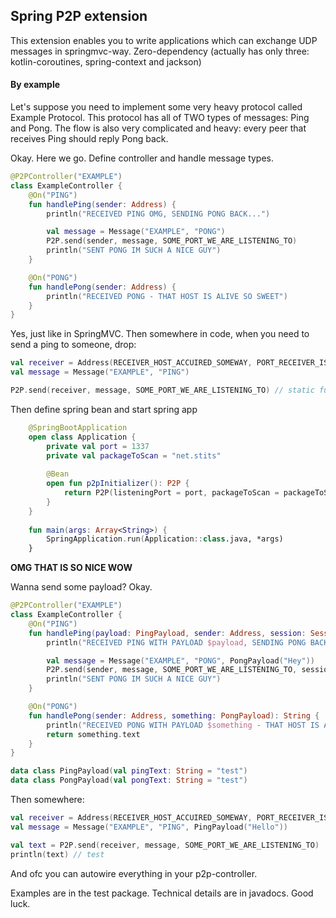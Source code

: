 ## Spring P2P extension
This extension enables you to write applications which can exchange UDP messages in springmvc-way.
Zero-dependency (actually has only three: kotlin-coroutines, spring-context and jackson)

#### By example
Let's suppose you need to implement some very heavy protocol called Example Protocol.
This protocol has all of TWO types of messages: Ping and Pong. 
The flow is also very complicated and heavy: every peer that receives Ping should reply Pong back.

Okay. Here we go.
Define controller and handle message types.

```kotlin
@P2PController("EXAMPLE")
class ExampleController {
    @On("PING")
    fun handlePing(sender: Address) {
        println("RECEIVED PING OMG, SENDING PONG BACK...")

        val message = Message("EXAMPLE", "PONG")
        P2P.send(sender, message, SOME_PORT_WE_ARE_LISTENING_TO)
        println("SENT PONG IM SUCH A NICE GUY")
    }

    @On("PONG")
    fun handlePong(sender: Address) {
        println("RECEIVED PONG - THAT HOST IS ALIVE SO SWEET")
    }
}
```

Yes, just like in SpringMVC. Then somewhere in code, when you need to send a ping to someone, drop:
```kotlin
val receiver = Address(RECEIVER_HOST_ACCUIRED_SOMEWAY, PORT_RECEIVER_IS_LISTENING_TO)
val message = Message("EXAMPLE", "PING")

P2P.send(receiver, message, SOME_PORT_WE_ARE_LISTENING_TO) // static function
```

Then define spring bean and start spring app
```kotlin
    @SpringBootApplication
    open class Application {
        private val port = 1337
        private val packageToScan = "net.stits"
    
        @Bean
        open fun p2pInitializer(): P2P {
            return P2P(listeningPort = port, packageToScan = packageToScan)
        }
    }
    
    fun main(args: Array<String>) {
        SpringApplication.run(Application::class.java, *args)
    }
```

__OMG THAT IS SO NICE WOW__

Wanna send some payload? Okay.
```kotlin
@P2PController("EXAMPLE")
class ExampleController {
    @On("PING")
    fun handlePing(payload: PingPayload, sender: Address, session: Session) { // session is used to say that we sending something in response
        println("RECEIVED PING WITH PAYLOAD $payload, SENDING PONG BACK...")

        val message = Message("EXAMPLE", "PONG", PongPayload("Hey"))
        P2P.send(sender, message, SOME_PORT_WE_ARE_LISTENING_TO, session)
        println("SENT PONG IM SUCH A NICE GUY")
    }

    @On("PONG")
    fun handlePong(sender: Address, something: PongPayload): String {
        println("RECEIVED PONG WITH PAYLOAD $something - THAT HOST IS ALIVE SO SWEET")
        return something.text
    }
}

data class PingPayload(val pingText: String = "test")
data class PongPayload(val pongText: String = "test")
```

Then somewhere:
```kotlin
val receiver = Address(RECEIVER_HOST_ACCUIRED_SOMEWAY, PORT_RECEIVER_IS_LISTENING_TO)
val message = Message("EXAMPLE", "PING", PingPayload("Hello"))

val text = P2P.send(receiver, message, SOME_PORT_WE_ARE_LISTENING_TO)
println(text) // test
```

And ofc you can autowire everything in your p2p-controller.

Examples are in the test package. Technical details are in javadocs. Good luck.